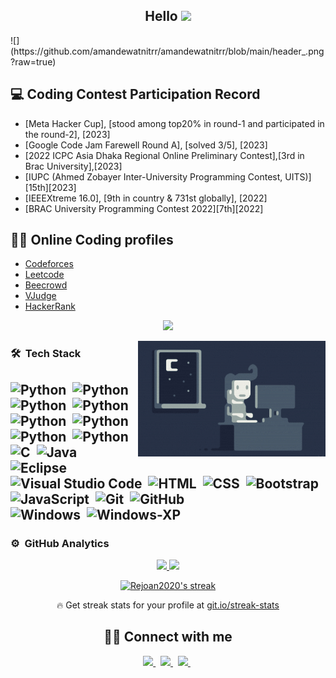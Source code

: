 <p align="center">
  <h2 align="center">Hello <img src="https://media.giphy.com/media/hvRJCLFzcasrR4ia7z/giphy.gif" width="28"></h2> 
</p>
![](https://github.com/amandewatnitrr/amandewatnitrr/blob/main/header_.png?raw=true)

## 💻 Coding Contest Participation Record
- [Meta Hacker Cup], [stood among top20% in round-1 and participated in the round-2], [2023]
- [Google Code Jam Farewell Round A], [solved 3/5], [2023]
- [2022 ICPC Asia Dhaka Regional Online Preliminary Contest],[3rd in Brac University],[2023]
- [IUPC (Ahmed Zobayer Inter-University Programming Contest, UITS)][15th][2023]
- [IEEEXtreme 16.0], [9th in country & 731st globally], [2022]
- [BRAC University Programming Contest 2022][7th][2022]
  <p>
## 👨‍💻 Online Coding profiles
<ul>
  <li><a href="https://codeforces.com/profile/Rejoan" target="blank">Codeforces</a></li>
  <li><a href="https://leetcode.com/Rejoan/" target="blank">Leetcode</a></li>
  <li><a href="https://www.beecrowd.com.br/judge/en/profile/300395" target="blank">Beecrowd</a></li>
  <li><a href="https://vjudge.net/user/RejoanVJ" target="blank">VJudge</a></li>
  <li><a href="https://www.hackerrank.com/profile/rejoan523" target="blank">HackerRank</a></li>
</ul>
</p>

<p align="center"> 
  <img src="https://profile-counter.glitch.me/{Mynuddin-dev}/count.svg" />
</p>
 

<img alt="Night Coding" src="https://raw.githubusercontent.com/AVS1508/AVS1508/master/assets/Night-Coding.gif" align="right"/>

### 🛠 &nbsp;Tech Stack

![Python](https://img.shields.io/badge/-Python-05122A?style=flat&logo=python)&nbsp;
![Python](https://img.shields.io/badge/-Javascript-05122A?style=flat&logo=javascript)&nbsp;
![Python](https://img.shields.io/badge/-Django-05122A?style=flat&logo=django)&nbsp;
![Python](https://img.shields.io/badge/-DjangoRestFramework-05122A?style=flat&logo=djangorestframework)&nbsp;
![Python](https://img.shields.io/badge/-React-05122A?style=flat&logo=react)&nbsp;
![Python](https://img.shields.io/badge/-Redux-05122A?style=flat&logo=redux)&nbsp;
![Python](https://img.shields.io/badge/-Arduino-05122A?style=flat&logo=arduino)&nbsp;
![Python](https://img.shields.io/badge/-ReactBootstrap-05122A?style=flat&logo=ReactBootstrap)&nbsp;
![C](https://img.shields.io/badge/-C-05122A?style=flat&logo=C&logoColor=A8B9CC)&nbsp;
![Java](https://img.shields.io/badge/-Java-00173D?style=flat&logo=Java&logoColor=FFA518)&nbsp;
![Eclipse](https://img.shields.io/badge/-Eclipse-fede00?style=flat&logo=eclipse-ide&logoColor=2C2255)\
![Visual Studio Code](https://img.shields.io/badge/-Visual%20Studio%20Code-05122A?style=flat&logo=visual-studio-code&logoColor=007ACC)&nbsp;
![HTML](https://img.shields.io/badge/-HTML-00173d?style=flat&logo=HTML5)&nbsp;
![CSS](https://img.shields.io/badge/-CSS-05122A?style=flat&logo=CSS3&logoColor=1572B6)&nbsp;
![Bootstrap](https://img.shields.io/badge/-Bootstrap-05122A?style=flat&logo=bootstrap&logoColor=563D7C)\
![JavaScript](https://img.shields.io/badge/-JavaScript-05122A?style=flat&logo=javascript)&nbsp;
![Git](https://img.shields.io/badge/-Git-05122A?style=flat&logo=git)&nbsp;
![GitHub](https://img.shields.io/badge/-GitHub-181717?style=flat&logo=github)\
![Windows](https://img.shields.io/badge/Windows-0078D6?style=flat&logo=windows&logoColor=white)&nbsp;
![Windows-XP](https://img.shields.io/badge/Windows_XP-003399?style=flat&logo=windows-xp&logoColor=white)
---

### ⚙️ &nbsp;GitHub Analytics

<p align="center">
  
<a href="https://github.com/Mynuddin-dev">
  <img height="180em" src="https://github-readme-stats-eight-theta.vercel.app/api?username=Rejoan2020&show_icons=true&theme=algolia&include_all_commits=true&count_private=true"/>
  <img height="180em" src="https://github-readme-stats-eight-theta.vercel.app/api/top-langs/?username=Rejoan2020&layout=compact&langs_count=8&theme=algolia"/>
</a>
  

  
</p>



 <p align="center">
     <a href="https://github.com/Rejoan2020/github-readme-streak-stats">
         <img title="🔥 Get streak stats for your profile at git.io/streak-stats" alt="Rejoan2020's streak"
             src="https://github-readme-streak-stats.herokuapp.com/?user=Rejoan2020&theme=black-ice&hide_border=true&stroke=0000&background=0D1117&ring=60D9FA&fire=60D9FA&currStreakLabel=60D9FA" />
     </a>
     <p align="center">🔥 Get streak stats for your profile at <a
             href="https://git.io/streak-stats">git.io/streak-stats</a></p>
 </p>


<p align="center">
  
  <h2 align="center"> 🙋‍♂️ Connect with me </h2>
  <p align="center">
  <a href="https://www.facebook.com/md.mynuddin.585" target="_blank"><img
                src="https://img.shields.io/badge/Facebook-1877F2?style=flat&logo=facebook&logoColor=white">
        </a>&nbsp;
  <a href="https://www.linkedin.com/in/md-mynuddin-6782a3161/" target="_blank"><img
                src="https://img.shields.io/badge/LinkedIn-0077B5?style=flat&logo=linkedin&logoColor=white">
                </a>&nbsp;
  <a href="https://github.com/Mynuddin-dev" target="_blank"><img
                src="https://img.shields.io/badge/GitHub-100000?style=flat&logo=github&logoColor=white"> </a>
                </center>&nbsp;
</p>
  
</p>  


      
